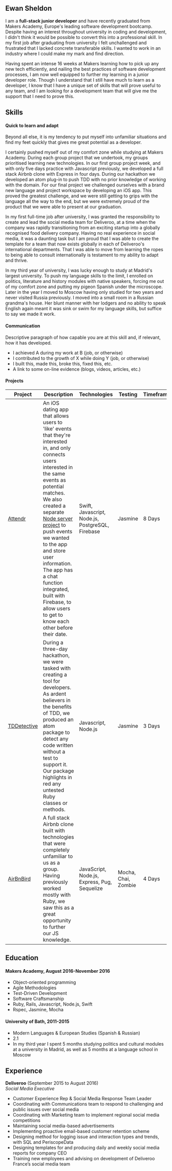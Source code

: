## Ewan Sheldon

I am a **full-stack junior developer** and have recently graduated from Makers Academy, Europe's leading software development bootcamp. Despite having an interest throughout university in coding and development, I didn't think it would be possible to convert this into a professional skill. In my first job after graduating from university I felt unchallenged and frustrated that I lacked concrete transferable skills. I wanted to work in an industry where I could make my mark and find direction.

Having spent an intense 16 weeks at Makers learning how to pick up any new tech efficiently, and nailing the best practices of software development processes, I am now well equipped to further my learning in a junior developer role. Though I understand that I still have much to learn as a developer, I know that I have a unique set of skills that will prove useful to any team, and I am looking for a development team that will give me the support that I need to prove this.

## Skills

#### Quick to learn and adapt

Beyond all else, it is my tendency to put myself into unfamiliar situations and find my feet quickly that gives me great potential as a developer.

I certainly pushed myself out of my comfort zone while studying at Makers Academy. During each group project that we undertook, my groups prioritised learning new technologies. In our first group project week, and with only five days practice with Javascript previously, we developed a full stack Airbnb clone with Express in four days. During our hackathon we developed an atom plug-in to push TDD with no prior knowledge of working with the domain. For our final project we challenged ourselves with a brand new language and project workspace by developing an iOS app. This proved the greatest challenge, and we were still getting to grips with the language all the way to the end, but we were extremely proud of the product that we were able to present at our graduation.

In my first full-time job after university, I was granted the responsibility to create and lead the social media team for Deliveroo, at a time when the company was rapidly transitioning from an exciting startup into a globally recognised food delivery company. Having no real experience in social media, it was a daunting task but I am proud that I was able to create the template for a team that now exists globally in each of Deliveroo's international departments. That I was able to move from learning the ropes to being able to consult internationally is testament to my ability to adapt and thrive.

In my third year of university, I was lucky enough to study at Madrid's largest university. To push my language skills to the limit, I enrolled on politics, literature and history modules with native speakers, forcing me out of my comfort zone and putting my pigeon Spanish under the microscope. Later in the year I moved to Moscow having only studied for two years and never visited Russia previously. I moved into a small room in a Russian grandma's house. Her blunt manner with her lodgers and no ability to speak English again meant it was sink or swim for my language skills, but suffice to say we made it work.

#### Communication

Descriptive paragraph of how capable you are at this skill and, if relevant, how it has developed.

- I achieved A during my work at B (job, or otherwise)
- I contributed to the growth of X while doing Y (job, or otherwise)
- I built this, made this, broke this, fixed this, etc.
- A link to some on-line evidence (blogs, videos, articles, etc.)

#### Projects

Project | Description | Technologies | Testing | Timeframe
--- | --- | --- | --- | ---
[Attendr](https://github.com/ewansheldon/attendr) | An iOS dating app that allows users to 'like' events that they're interested in, and only connects users interested in the same events as potential matches. We also created a separate [Node server project](https://github.com/ewansheldon/attendr-server) to push events we wanted to the app and store user information. The app has a chat function integrated, built with Firebase, to allow users to get to know each other before their date. | Swift, Javascript, Node.js, PostgreSQL, Firebase | Jasmine | 8 Days
[TDDetective](https://github.com/tam-borine/TDDetective) | During a three-day hackathon, we were tasked with creating a tool for developers. As ardent believers in the benefits of TDD, we produced an atom package to detect any code written without a test to support it. Our package highlights in red any untested Ruby classes or methods. | Javascript, Node.js | Jasmine | 3 Days
[AirBnBird](https://github.com/mjosephmiller/makersbnb) | A full stack Airbnb clone built with technologies that were completely unfamiliar to us as a group. Having previously worked mostly with Ruby, we saw this as a great opportunity to further our JS knowledge. | JavaScript, Node.js, Express, Pug, Sequelize | Mocha, Chai, Zombie | 4 Days

## Education

#### Makers Academy, August 2016-November 2016

- Object-oriented programming
- Agile Methodologies
- Test-Driven Development
- Software Craftsmanship
- Ruby, Rails, Javascript, Node.js, Swift
- Rspec, Jasmine, Mocha

#### University of Bath, 2011-2015

- Modern Languages & European Studies (Spanish & Russian)
- 2.1
- In my third year I spent 5 months studying politics and cultural modules at a university in Madrid, as well as 5 months at a language school in Moscow

## Experience

**Deliveroo** (September 2015 to August 2016)    
*Social Media Executive*
- Customer Experience Rep & Social Media Response Team Leader
- Coordinating with Communications team to respond to challenging and public issues over social media
- Coordinating with Marketing team to implement regional social media competitions
- Maintaining social media-based advertisements
- Implementing proactive email-based customer retention scheme
- Designing method for logging issue and interaction types and trends, with SQL and PeriscopeData
- Designing templates for and producing daily and weekly social media reports for company CEO
- Training new employees and advising on development of Deliveroo France’s social media team
